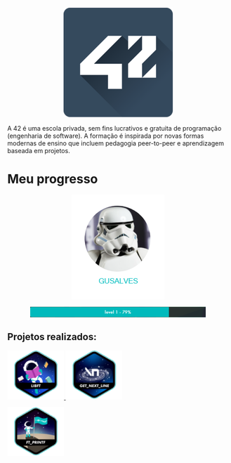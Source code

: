 <p align ="center">
	<img src="images/unnamed.png">
</p>

<p>
A 42 é uma escola privada, sem fins lucrativos e gratuita de programação (engenharia de software).
A formação é inspirada por novas formas modernas de ensino que incluem pedagogia peer-to-peer e aprendizagem baseada em projetos.
</p>

# Meu progresso

<p align= "center">
	<img src="images/AVATAR.png">
	<p align= "center">
	<img src="images/xp42.png">
	</p>
</p>

<p>
<h2>Projetos realizados:</h2>
</p>

<p>
<a  href="https://github.com/gustavdlima/ecole_42/tree/main/libft">
<img src="images/fase1/libft.png">
</a>
<a href="https://github.com/gustavdlima/ecole_42/tree/main/gnl">
<img src="images/fase1/gnl.png">
</a>
</p>

<p>
<a href="https://github.com/gustavdlima/ecole_42/tree/main/ft_printf">
<img src="images/fase1/ft_printf.png">
</a>
</p>
